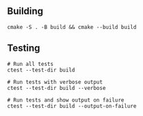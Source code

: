 ## Building

```shell
cmake -S . -B build && cmake --build build
```

## Testing

```shell
# Run all tests
ctest --test-dir build

# Run tests with verbose output
ctest --test-dir build --verbose

# Run tests and show output on failure
ctest --test-dir build --output-on-failure
```

